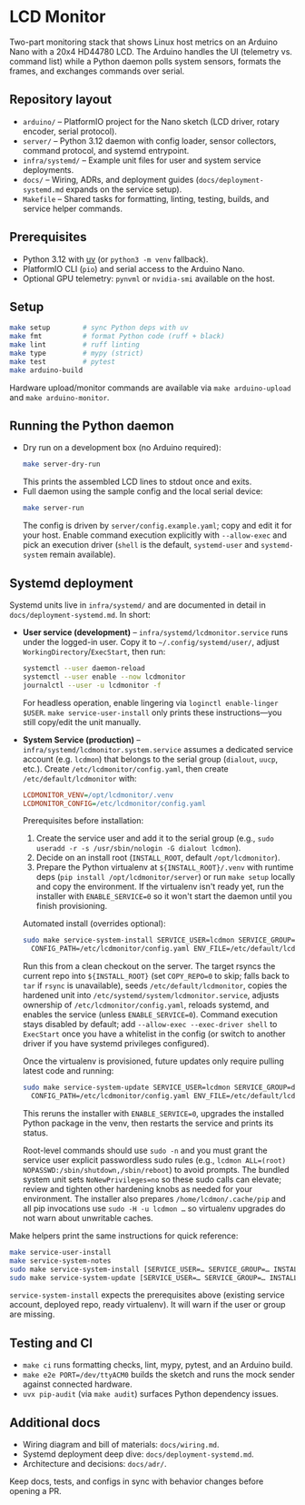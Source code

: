 # LCD Monitor

Two-part monitoring stack that shows Linux host metrics on an Arduino Nano with a 20x4 HD44780 LCD. The Arduino handles the UI (telemetry vs. command list) while a Python daemon polls system sensors, formats the frames, and exchanges commands over serial.

## Repository layout
- `arduino/` – PlatformIO project for the Nano sketch (LCD driver, rotary encoder, serial protocol).
- `server/` – Python 3.12 daemon with config loader, sensor collectors, command protocol, and systemd entrypoint.
- `infra/systemd/` – Example unit files for user and system service deployments.
- `docs/` – Wiring, ADRs, and deployment guides (`docs/deployment-systemd.md` expands on the service setup).
- `Makefile` – Shared tasks for formatting, linting, testing, builds, and service helper commands.

## Prerequisites
- Python 3.12 with [uv](https://github.com/astral-sh/uv) (or `python3 -m venv` fallback).
- PlatformIO CLI (`pio`) and serial access to the Arduino Nano.
- Optional GPU telemetry: `pynvml` or `nvidia-smi` available on the host.

## Setup
```bash
make setup        # sync Python deps with uv
make fmt          # format Python code (ruff + black)
make lint         # ruff linting
make type         # mypy (strict)
make test         # pytest
make arduino-build
```
Hardware upload/monitor commands are available via `make arduino-upload` and `make arduino-monitor`.

## Running the Python daemon
- Dry run on a development box (no Arduino required):
  ```bash
  make server-dry-run
  ```
  This prints the assembled LCD lines to stdout once and exits.
- Full daemon using the sample config and the local serial device:
  ```bash
  make server-run
  ```
  The config is driven by `server/config.example.yaml`; copy and edit it for your host. Enable command execution explicitly with `--allow-exec` and pick an execution driver (`shell` is the default, `systemd-user` and `systemd-system` remain available).

## Systemd deployment
Systemd units live in `infra/systemd/` and are documented in detail in `docs/deployment-systemd.md`. In short:

- **User service (development)** – `infra/systemd/lcdmonitor.service` runs under the logged-in user. Copy it to `~/.config/systemd/user/`, adjust `WorkingDirectory`/`ExecStart`, then run:
  ```bash
  systemctl --user daemon-reload
  systemctl --user enable --now lcdmonitor
  journalctl --user -u lcdmonitor -f
  ```
  For headless operation, enable lingering via `loginctl enable-linger $USER`. `make service-user-install` only prints these instructions—you still copy/edit the unit manually.

- **System Service (production)** – `infra/systemd/lcdmonitor.system.service` assumes a dedicated service account (e.g. `lcdmon`) that belongs to the serial group (`dialout`, `uucp`, etc.). Create `/etc/lcdmonitor/config.yaml`, then create `/etc/default/lcdmonitor` with:
  ```ini
  LCDMONITOR_VENV=/opt/lcdmonitor/.venv
  LCDMONITOR_CONFIG=/etc/lcdmonitor/config.yaml
  ```
  Prerequisites before installation:
  1. Create the service user and add it to the serial group (e.g., `sudo useradd -r -s /usr/sbin/nologin -G dialout lcdmon`).
  2. Decide on an install root (`INSTALL_ROOT`, default `/opt/lcdmonitor`).
  3. Prepare the Python virtualenv at `${INSTALL_ROOT}/.venv` with runtime deps (`pip install /opt/lcdmonitor/server`) or run `make setup` locally and copy the environment. If the virtualenv isn't ready yet, run the installer with `ENABLE_SERVICE=0` so it won't start the daemon until you finish provisioning.

  Automated install (overrides optional):
  ```bash
  sudo make service-system-install SERVICE_USER=lcdmon SERVICE_GROUP=dialout INSTALL_ROOT=/opt/lcdmonitor \
    CONFIG_PATH=/etc/lcdmonitor/config.yaml ENV_FILE=/etc/default/lcdmonitor
  ```
  Run this from a clean checkout on the server. The target rsyncs the current repo into `${INSTALL_ROOT}` (set `COPY_REPO=0` to skip; falls back to `tar` if `rsync` is unavailable), seeds `/etc/default/lcdmonitor`, copies the hardened unit into `/etc/systemd/system/lcdmonitor.service`, adjusts ownership of `/etc/lcdmonitor/config.yaml`, reloads systemd, and enables the service (unless `ENABLE_SERVICE=0`). Command execution stays disabled by default; add `--allow-exec --exec-driver shell` to `ExecStart` once you have a whitelist in the config (or switch to another driver if you have systemd privileges configured).

  Once the virtualenv is provisioned, future updates only require pulling latest code and running:
  ```bash
  sudo make service-system-update SERVICE_USER=lcdmon SERVICE_GROUP=dialout INSTALL_ROOT=/opt/lcdmonitor \
    CONFIG_PATH=/etc/lcdmonitor/config.yaml ENV_FILE=/etc/default/lcdmonitor
  ```
  This reruns the installer with `ENABLE_SERVICE=0`, upgrades the installed Python package in the venv, then restarts the service and prints its status.

  Root-level commands should use `sudo -n` and you must grant the service user explicit passwordless sudo rules (e.g., `lcdmon ALL=(root) NOPASSWD:/sbin/shutdown,/sbin/reboot`) to avoid prompts. The bundled system unit sets `NoNewPrivileges=no` so these sudo calls can elevate; review and tighten other hardening knobs as needed for your environment.
  The installer also prepares `/home/lcdmon/.cache/pip` and all pip invocations use `sudo -H -u lcdmon …` so virtualenv upgrades do not warn about unwritable caches.

Make helpers print the same instructions for quick reference:
```bash
make service-user-install
make service-system-notes
sudo make service-system-install [SERVICE_USER=… SERVICE_GROUP=… INSTALL_ROOT=…]
sudo make service-system-update [SERVICE_USER=… SERVICE_GROUP=… INSTALL_ROOT=…]
```
`service-system-install` expects the prerequisites above (existing service account, deployed repo, ready virtualenv). It will warn if the user or group are missing.

## Testing and CI
- `make ci` runs formatting checks, lint, mypy, pytest, and an Arduino build.
- `make e2e PORT=/dev/ttyACM0` builds the sketch and runs the mock sender against connected hardware.
- `uvx pip-audit` (via `make audit`) surfaces Python dependency issues.

## Additional docs
- Wiring diagram and bill of materials: `docs/wiring.md`.
- Systemd deployment deep dive: `docs/deployment-systemd.md`.
- Architecture and decisions: `docs/adr/`.

Keep docs, tests, and configs in sync with behavior changes before opening a PR.
